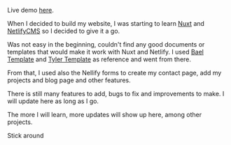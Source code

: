 
Live demo [here](http://ricardomoreira.io/).

When I decided to build my website, I was starting to learn [Nuxt](https://nuxtjs.org/) and [NetlifyCMS](https://www.netlifycms.org/) so I decided to give it a go.

Was not easy in the beginning, couldn't find any good documents or templates that would make it work with Nuxt and Netlify. I used [Bael Template](https://github.com/jake-101/bael-template) and [Tyler Template](https://github.com/tylermercer/nuxt-netlifycms-boilerplate) as reference and went from there.

From that, I used also the Nellify forms to create my contact page, add my projects and blog page and other features.

There is still many features to add, bugs to fix and improvements to make. I will update here as long as I go.

The more I will learn, more updates will show up here, among other projects.

Stick around
